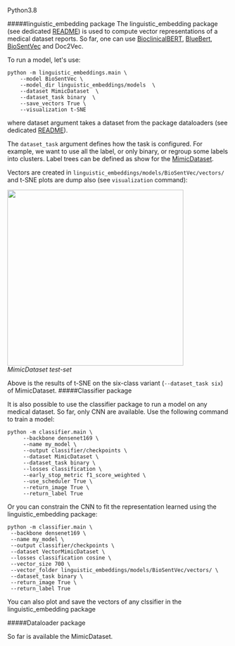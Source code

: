 Python3.8

#####linguistic_embedding package
The linguistic_embedding package 
(see dedicated [README](https://github.com/jbdel/medical_imaging_toolbox/tree/main/linguistic_embeddings)) is used to compute
vector representations of a medical dataset reports. So far, one can use [BioclinicalBERT](https://github.com/EmilyAlsentzer/clinicalBERT/), 
[BlueBert](https://github.com/ncbi-nlp/bluebert/), [BioSentVec](https://github.com/ncbi-nlp/BioSentVec) and Doc2Vec.

To run a model, let's use:
```
python -m linguistic_embeddings.main \
    --model BioSentVec \
    --model_dir linguistic_embeddings/models  \
    --dataset MimicDataset  \
    --dataset_task binary  \
    --save_vectors True \
    --visualization t-SNE
```
where dataset argument takes a dataset from the package dataloaders 
(see dedicated [README](https://github.com/jbdel/medical_imaging_toolbox/tree/main/dataloaders)).

The `dataset_task` argument defines how the task is configured. For example, we want to use all the label, or only binary, or regroup 
some labels into clusters. Label trees can be defined as show 
for the [MimicDataset](https://github.com/jbdel/medical_imaging_toolbox/tree/main/dataloaders/MimicDataset/BaseMimic.py).

Vectors are created in `linguistic_embeddings/models/BioSentVec/vectors/` and t-SNE plots are dump 
also (see `visualization` command):

<img src='https://i.imgur.com/tT7h3hb.png' width="400px" /><br/>
<i>MimicDataset test-set</i>

Above is the results of t-SNE on the six-class variant (`--dataset_task six`) of MimicDataset.
#####Classifier package

It is also possible to use the classifier package to run a model on any medical dataset. So far, only CNN are available. Use 
the following command to train a model:

```
python -m classifier.main \
     --backbone densenet169 \
     --name my_model \
     --output classifier/checkpoints \
     --dataset MimicDataset \
     --dataset_task binary \
     --losses classification \
     --early_stop_metric f1_score_weighted \
     --use_scheduler True \
     --return_image True \
     --return_label True 
```

Or you can constrain the CNN to fit the representation learned using the linguistic_embedding package:
```
python -m classifier.main \
 --backbone densenet169 \
 --name my_model \
 --output classifier/checkpoints \
 --dataset VectorMimicDataset \
 --losses classification cosine \
 --vector_size 700 \
 --vector_folder linguistic_embeddings/models/BioSentVec/vectors/ \
 --dataset_task binary \
 --return_image True \
 --return_label True 
```

You can also plot and save the vectors of any clssifier in the linguistic_embedding package

#####Dataloader package

So far is available the MimicDataset.
